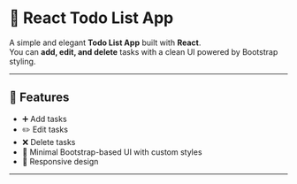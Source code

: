 # 📝 React Todo List App

A simple and elegant **Todo List App** built with **React**.  
You can **add, edit, and delete** tasks with a clean UI powered by Bootstrap styling.

---

## 🚀 Features
- ➕ Add tasks  
- ✏️ Edit tasks  
- ❌ Delete tasks  
- 🎨 Minimal Bootstrap-based UI with custom styles  
- 📱 Responsive design  

---
